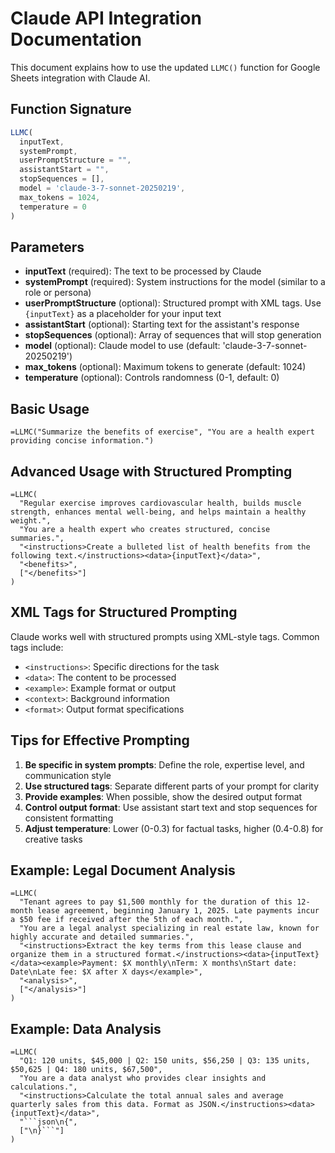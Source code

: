 # Claude API Integration Documentation

This document explains how to use the updated `LLMC()` function for Google Sheets integration with Claude AI.

## Function Signature

```javascript
LLMC(
  inputText,
  systemPrompt,
  userPromptStructure = "",
  assistantStart = "",
  stopSequences = [],
  model = 'claude-3-7-sonnet-20250219',
  max_tokens = 1024,
  temperature = 0
)
```

## Parameters

- **inputText** (required): The text to be processed by Claude
- **systemPrompt** (required): System instructions for the model (similar to a role or persona)
- **userPromptStructure** (optional): Structured prompt with XML tags. Use `{inputText}` as a placeholder for your input text
- **assistantStart** (optional): Starting text for the assistant's response
- **stopSequences** (optional): Array of sequences that will stop generation
- **model** (optional): Claude model to use (default: 'claude-3-7-sonnet-20250219')
- **max_tokens** (optional): Maximum tokens to generate (default: 1024)
- **temperature** (optional): Controls randomness (0-1, default: 0)

## Basic Usage

```
=LLMC("Summarize the benefits of exercise", "You are a health expert providing concise information.")
```

## Advanced Usage with Structured Prompting

```
=LLMC(
  "Regular exercise improves cardiovascular health, builds muscle strength, enhances mental well-being, and helps maintain a healthy weight.",
  "You are a health expert who creates structured, concise summaries.",
  "<instructions>Create a bulleted list of health benefits from the following text.</instructions><data>{inputText}</data>",
  "<benefits>",
  ["</benefits>"]
)
```

## XML Tags for Structured Prompting

Claude works well with structured prompts using XML-style tags. Common tags include:

- `<instructions>`: Specific directions for the task
- `<data>`: The content to be processed
- `<example>`: Example format or output
- `<context>`: Background information
- `<format>`: Output format specifications

## Tips for Effective Prompting

1. **Be specific in system prompts**: Define the role, expertise level, and communication style
2. **Use structured tags**: Separate different parts of your prompt for clarity
3. **Provide examples**: When possible, show the desired output format
4. **Control output format**: Use assistant start text and stop sequences for consistent formatting
5. **Adjust temperature**: Lower (0-0.3) for factual tasks, higher (0.4-0.8) for creative tasks

## Example: Legal Document Analysis

```
=LLMC(
  "Tenant agrees to pay $1,500 monthly for the duration of this 12-month lease agreement, beginning January 1, 2025. Late payments incur a $50 fee if received after the 5th of each month.",
  "You are a legal analyst specializing in real estate law, known for highly accurate and detailed summaries.",
  "<instructions>Extract the key terms from this lease clause and organize them in a structured format.</instructions><data>{inputText}</data><example>Payment: $X monthly\nTerm: X months\nStart date: Date\nLate fee: $X after X days</example>",
  "<analysis>",
  ["</analysis>"]
)
```

## Example: Data Analysis

```
=LLMC(
  "Q1: 120 units, $45,000 | Q2: 150 units, $56,250 | Q3: 135 units, $50,625 | Q4: 180 units, $67,500",
  "You are a data analyst who provides clear insights and calculations.",
  "<instructions>Calculate the total annual sales and average quarterly sales from this data. Format as JSON.</instructions><data>{inputText}</data>",
  "```json\n{",
  ["\n}```"]
)
